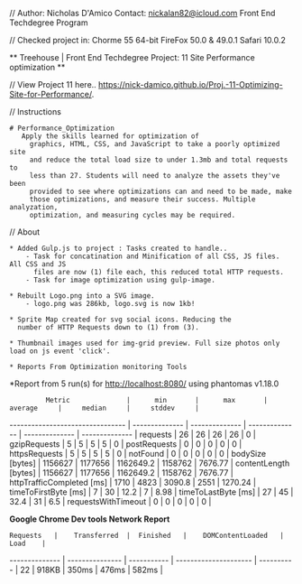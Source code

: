 //	Author: Nicholas D'Amico Contact: nickalan82@icloud.com Front End Techdegree Program

//	Checked project in: Chorme 55 64-bit FireFox 50.0 & 49.0.1 Safari 10.0.2

**	Treehouse | Front End Techdegree Project: 11 Site Performance optimization  **

//	View Project 11 here..
 https://nick-damico.github.io/Proj.-11-Optimizing-Site-for-Performance/.

//	Instructions

	# Performance_Optimization
       Apply the skills learned for optimization of
		 graphics, HTML, CSS, and JavaScript to take a poorly optimized site
		 and reduce the total load size to under 1.3mb and total requests to
		 less than 27. Students will need to analyze the assets they've been
		 provided to see where optimizations can and need to be made, make
		 those optimizations, and measure their success. Multiple analyzation,
		 optimization, and measuring cycles may be required.
		 

 //	About

 	* Added Gulp.js to project : Tasks created to handle..
 		- Task for concatination and Minification of all CSS, JS files. All CSS and JS 
 		  files are now (1) file each, this reduced total HTTP requests.
 		- Task for image optimization using gulp-image.
 	
 	* Rebuilt Logo.png into a SVG image.
 		- logo.png was 286kb, logo.svg is now 1kb!

 	* Sprite Map created for svg social icons. Reducing the
 	  number of HTTP Requests down to (1) from (3).

 	* Thumbnail images used for img-grid preview. Full size photos only load on js event 'click'.

 	* Reports From Optimization monitoring Tools


 *Report from 5 run(s) for <http://localhost:8080/> using phantomas v1.18.0                                 

             Metric              |      min       |      max       |    average     |     median     |     stddev     |
-------------------------------- | -------------- | -------------- | -------------- | -------------- | -------------- |
 requests                       |           26 |           26 |           26 |           26 |            0 |
 gzipRequests                   |            5 |            5 |            5 |            5 |            0 |
 postRequests                   |            0 |            0 |            0 |            0 |            0 |
 httpsRequests                  |            5 |            5 |            5 |            5 |            0 |
 notFound                       |            0 |            0 |            0 |            0 |            0 |
 bodySize [bytes]               |      1156627 |      1177656 |    1162649.2 |      1158762 |      7676.77 |
 contentLength [bytes]          |      1156627 |      1177656 |    1162649.2 |      1158762 |      7676.77 |
 httpTrafficCompleted [ms]      |         1710 |         4823 |       3090.8 |         2551 |      1270.24 |
 timeToFirstByte [ms]           |            7 |           30 |         12.2 |            7 |         8.98 |
 timeToLastByte [ms]            |           27 |           45 |         32.4 |           31 |          6.5 |
 requestsWithTimeout            |            0 |            0 |            0 |            0 |            0 |


**Google Chrome Dev tools Network Report**

	Requests   |	Transferred	 |	Finished   |	DOMContentLoaded   |	Load    |
-------------- | --------------- | ----------- | --------------------- | ---------- |
 22			   |	918KB        |    350ms    |		476ms		   |	582ms   |	


